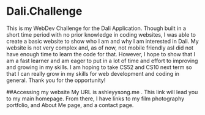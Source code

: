 # Dali.Challenge
This is my WebDev Challenge for the Dali Application. Though built in a short time period with no prior knowledge in coding 
websites, I was able to create a basic website to show who I am and 
why I am interested in Dali. My website is not very complex and, as of now, not mobile friendly asI 
did not have enough time to learn the code for that. However, I hope to show that I am a fast learner
and am eager to put in a lot of time and effort to improving and growing in my skills. I am hoping to take
CS52 and CS10 next term so that I can really grow in my skills for web development and coding in general. 
Thank you for the opportunity! 

##Accessing my website
My URL is ashleyysong.me . This link will lead you to my main homepage. From there, I have
links to my film photography portfolio, and About Me page, and a contact page.
